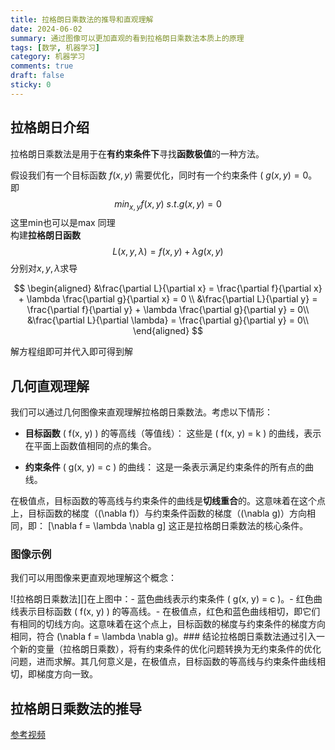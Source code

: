 ```yaml
---
title: 拉格朗日乘数法的推导和直观理解
date: 2024-06-02
summary: 通过图像可以更加直观的看到拉格朗日乘数法本质上的原理
tags: [数学, 机器学习]
category: 机器学习
comments: true
draft: false
sticky: 0
---
```


## 拉格朗日介绍

拉格朗日乘数法是用于在**有约束条件下**寻找**函数极值**的一种方法。

假设我们有一个目标函数 $f(x, y)$ 需要优化，同时有一个约束条件 ( $g(x, y) = 0$。
即 $$min_{x,y} f(x, y) \ s.t. g(x, y) = 0$$
这里min也可以是max 同理  
构建**拉格朗日函数** $$L(x, y, \lambda) = f(x, y) + \lambda g(x, y)$$
分别对$x, y, \lambda$求导

$$
\begin{aligned}
&\frac{\partial L}{\partial x} = \frac{\partial f}{\partial x} + \lambda \frac{\partial g}{\partial x} = 0 \\
&\frac{\partial L}{\partial y} = \frac{\partial f}{\partial y} + \lambda \frac{\partial g}{\partial y} = 0\\
&\frac{\partial L}{\partial \lambda} = \frac{\partial g}{\partial y} = 0\\
\end{aligned}
$$

解方程组即可并代入即可得到解

## 几何直观理解

我们可以通过几何图像来直观理解拉格朗日乘数法。考虑以下情形：

- **目标函数** \( f(x, y) \) 的等高线（等值线）：
  这些是 \( f(x, y) = k \) 的曲线，表示在平面上函数值相同的点的集合。

- **约束条件** \( g(x, y) = c \) 的曲线：
  这是一条表示满足约束条件的所有点的曲线。

在极值点，目标函数的等高线与约束条件的曲线是**切线重合**的。这意味着在这个点上，目标函数的梯度（\(\nabla f\)）与约束条件函数的梯度（\(\nabla g\)）方向相同，即：
\[\nabla f = \lambda \nabla g\]
这正是拉格朗日乘数法的核心条件。

### 图像示例

我们可以用图像来更直观地理解这个概念：

![拉格朗日乘数法][]在上图中：- 蓝色曲线表示约束条件 \( g(x, y) = c \)。- 红色曲线表示目标函数 \( f(x, y) \) 的等高线。- 在极值点，红色和蓝色曲线相切，即它们有相同的切线方向。这意味着在这个点上，目标函数的梯度与约束条件的梯度方向相同，符合 \(\nabla f = \lambda \nabla g\)。### 结论拉格朗日乘数法通过引入一个新的变量（拉格朗日乘数），将有约束条件的优化问题转换为无约束条件的优化问题，进而求解。其几何意义是，在极值点，目标函数的等高线与约束条件曲线相切，即梯度方向一致。

## 拉格朗日乘数法的推导

[参考视频](https://www.bilibili.com/video/BV1Y7411P7nd/?spm_id_from=333.999.0.0&vd_source=dff18ebeabe62977b91c601c3cfdeea9)
